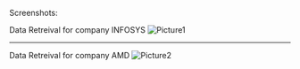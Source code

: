 Screenshots:

Data Retreival for company INFOSYS
![Picture1](https://github.com/user-attachments/assets/daacb00c-3cae-4ad4-ada4-81f3446df6f8)


-------------------------------------------------------------------------------------------------


Data Retreival for company AMD
![Picture2](https://github.com/user-attachments/assets/60b94a67-b2fd-438a-bb11-90c3223941c2)
